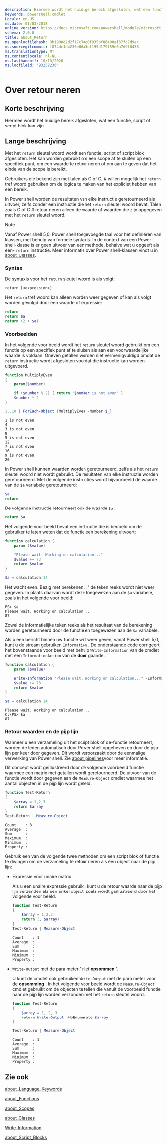 ```yaml
---
description: Hiermee wordt het huidige bereik afgesloten, wat een functie, script of script blok kan zijn.
keywords: powershell,cmdlet
Locale: en-US
ms.date: 01/03/2018
online version: https://docs.microsoft.com/powershell/module/microsoft.powershell.core/about/about_return?view=powershell-6&WT.mc_id=ps-gethelp
schema: 2.0.0
title: about_Return
ms.openlocfilehash: 3b1900d2d2f17c78c0f935bf86400af37fc7d9ec
ms.sourcegitcommit: f874dc1d4236e06a3df195d179f59e0a7d9f8436
ms.translationtype: MT
ms.contentlocale: nl-NL
ms.lasthandoff: 10/13/2020
ms.locfileid: "93252236"
---
```

# <a name="about-return"></a>Over retour neren

## <a name="short-description"></a>Korte beschrijving

Hiermee wordt het huidige bereik afgesloten, wat een functie, script of script blok kan zijn.

## <a name="long-description"></a>Lange beschrijving

Met het `return` sleutel woord wordt een functie, script of script blok afgesloten. Het kan worden gebruikt om een scope af te sluiten op een specifiek punt, om een waarde te retour neren of om aan te geven dat het einde van de scope is bereikt.

Gebruikers die bekend zijn met talen als C of C, \# willen mogelijk het `return` tref woord gebruiken om de logica te maken van het expliciet hebben van een bereik.

In Power shell worden de resultaten van elke instructie geretourneerd als uitvoer, zelfs zonder een instructie die het `return` sleutel woord bevat. Talen zoals C of C \# retour neren alleen de waarde of waarden die zijn opgegeven met het `return` sleutel woord.

> [!NOTE]
> Vanaf Power shell 5,0, Power shell toegevoegde taal voor het definiëren van klassen, met behulp van formele syntaxis.  In de context van een Power shell-klasse is er geen uitvoer van een methode, behalve wat u opgeeft als een- `return` instructie. Meer informatie over Power shell-klassen vindt u in [about_Classes](about_Classes.md).

### <a name="syntax"></a>Syntax

De syntaxis voor het `return` sleutel woord is als volgt:

```
return [<expression>]
```

Het `return` tref woord kan alleen worden weer gegeven of kan als volgt worden gevolgd door een waarde of expressie:

```powershell
return
return $a
return (2 + $a)
```

### <a name="examples"></a>Voorbeelden

In het volgende voor beeld wordt het `return` sleutel woord gebruikt om een functie op een specifiek punt af te sluiten als aan een voorwaardelijke waarde is voldaan. Oneven getallen worden niet vermenigvuldigd omdat de `return` instructie wordt afgesloten voordat die instructie kan worden uitgevoerd.

```powershell
function MultiplyEven
{
    param($number)

    if ($number % 2) { return "$number is not even" }
    $number * 2
}

1..10 | ForEach-Object {MultiplyEven -Number $_}
```

```output
1 is not even
4
3 is not even
8
5 is not even
12
7 is not even
16
9 is not even
20
```

In Power shell kunnen waarden worden geretourneerd, zelfs als het `return` sleutel woord niet wordt gebruikt.
De resultaten van elke instructie worden geretourneerd. Met de volgende instructies wordt bijvoorbeeld de waarde van de `$a` variabele geretourneerd:

```powershell
$a
return
```

De volgende instructie retourneert ook de waarde `$a` :

```powershell
return $a
```

Het volgende voor beeld bevat een instructie die is bedoeld om de gebruiker te laten weten dat de functie een berekening uitvoert:

```powershell
function calculation {
    param ($value)

    "Please wait. Working on calculation..."
    $value += 73
    return $value
}

$a = calculation 14
```

Het wacht even. Bezig met berekenen... ' de teken reeks wordt niet weer gegeven. In plaats daarvan wordt deze toegewezen aan de `$a` variabele, zoals in het volgende voor beeld:

```
PS> $a
Please wait. Working on calculation...
87
```

Zowel de informatielijke teken reeks als het resultaat van de berekening worden geretourneerd door de functie en toegewezen aan de `$a` variabele.

Als u een bericht binnen uw functie wilt weer geven, vanaf Power shell 5,0, kunt u de stream gebruiken `Information` . De onderstaande code corrigeert het bovenstaande voor beeld met behulp `Write-Information` van de cmdlet met een `InformationAction` van de **door** gaande.

```powershell
function calculation {
    param ($value)

    Write-Information "Please wait. Working on calculation..." -InformationAction Continue
    $value += 73
    return $value
}

$a = calculation 14
```

```output
Please wait. Working on calculation...
C:\PS> $a
87
```

### <a name="return-values-and-the-pipeline"></a>Retour waarden en de pijp lijn

Wanneer u een verzameling uit het script blok of de-functie retourneert, worden de leden automatisch door Power shell opgeheven en door de pijp lijn per keer door gegeven. Dit wordt veroorzaakt door de eenmalige verwerking van Power shell. Zie [about_pipelines](about_pipelines.md)voor meer informatie.

Dit concept wordt geïllustreerd door de volgende voorbeeld functie waarmee een matrix met getallen wordt geretourneerd. De uitvoer van de functie wordt door gegeven aan de `Measure-Object` cmdlet waarmee het aantal objecten in de pijp lijn wordt geteld.

```powershell
function Test-Return
{
    $array = 1,2,3
    return $array
}
Test-Return | Measure-Object
```

```Output
Count    : 3
Average  :
Sum      :
Maximum  :
Minimum  :
Property :
```

Gebruik een van de volgende twee methoden om een script blok of functie te dwingen om de verzameling te retour neren als één object naar de pijp lijn:

- Expressie voor unaire matrix

  Als u een unaire expressie gebruikt, kunt u de retour waarde naar de pijp lijn verzenden als een enkel object, zoals wordt geïllustreerd door het volgende voor beeld.

  ```powershell
  function Test-Return
  {
      $array = 1,2,3
      return (, $array)
  }
  Test-Return | Measure-Object
  ```

  ```Output
  Count    : 1
  Average  :
  Sum      :
  Maximum  :
  Minimum  :
  Property :
  ```

- `Write-Output` met de para meter ' niet **opsommen** '.

  U kunt de cmdlet ook gebruiken `Write-Output` met de para meter voor de **opsomming** . In het volgende voor beeld wordt de `Measure-Object` cmdlet gebruikt om de objecten te tellen die vanuit de voorbeeld functie naar de pijp lijn worden verzonden met het `return` sleutel woord.

  ```powershell
  function Test-Return
  {
      $array = 1, 2, 3
      return Write-Output -NoEnumerate $array
  }

  Test-Return | Measure-Object
  ```

  ```Output
  Count    : 1
  Average  :
  Sum      :
  Maximum  :
  Minimum  :
  Property :
  ```

## <a name="see-also"></a>Zie ook

[about_Language_Keywords](about_Language_Keywords.md)

[about_Functions](about_Functions.md)

[about_Scopes](about_Scopes.md)

[about_Classes](about_Classes.md)

[Write-Information](xref:Microsoft.PowerShell.Utility.Write-Information)

[about_Script_Blocks](about_Script_Blocks.md)
